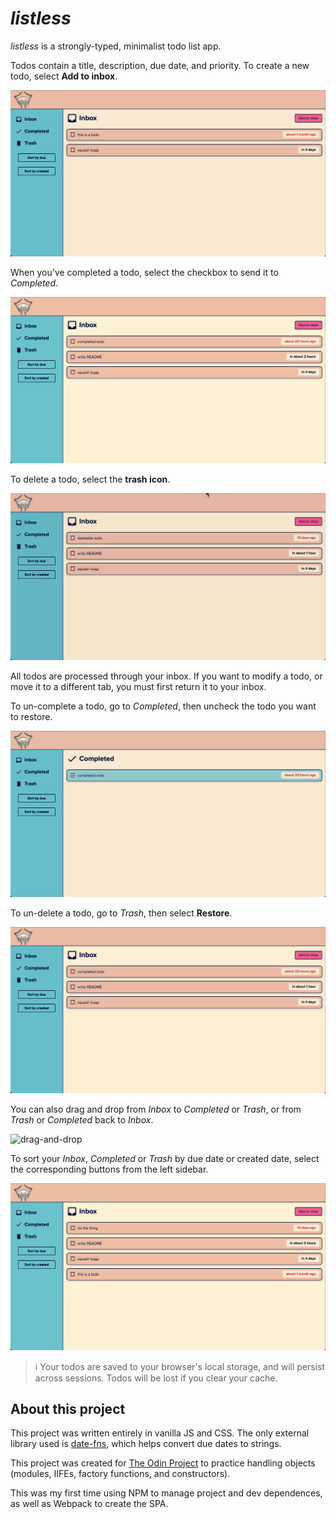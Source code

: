 # *listless*

*listless* is a strongly-typed, minimalist todo list app.

Todos contain a title, description, due date, and priority. To create a new todo, select **Add to inbox**.

![demo](./src/images/readme/listless-demo.gif)

 When you've completed a todo, select the checkbox to send it to *Completed*.

![complete](./src/images/readme/complete-todo.gif)

To delete a todo, select the **trash icon**.

![trash](./src/images/readme/trash-todo.gif)

All todos are processed through your inbox. If you want to modify a todo, or move it to a different tab, you must first return it to your inbox. 

To un-complete a todo, go to *Completed*, then uncheck the todo you want to restore. 

![un-complete](./src/images/readme/uncomplete-todo.gif)

To un-delete a todo, go to *Trash*, then select **Restore**. 

![un-delete](./src/images/readme/undelete-todo.gif)

You can also drag and drop from *Inbox* to *Completed* or *Trash*, or from *Trash* or *Completed* back to *Inbox*.

![drag-and-drop](./src/images/readme/drag-and-drop.gif)

To sort your *Inbox*, *Completed* or *Trash* by due date or created date, select the corresponding buttons from the left sidebar.

![sort](./src/images/readme/sort-inbox.gif)

> :information_source: Your todos are saved to your browser's local storage, and will persist across sessions. Todos will be lost if you clear your cache.

## About this project
This project was written entirely in vanilla JS and CSS. The only external library used is [date-fns](https://date-fns.org/docs/Getting-Started), which helps convert due dates to strings.

This project was created for [The Odin Project](https://www.theodinproject.com/lessons/node-path-javascript-todo-list) to practice handling objects (modules, IIFEs, factory functions, and constructors).

This was my first time using NPM to manage project and dev dependences, as well as Webpack to create the SPA. 